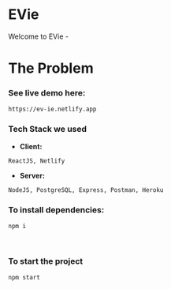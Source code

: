 # EVie
Welcome to EVie - 

# The Problem


### See live demo here:
```
https://ev-ie.netlify.app
```

### Tech Stack we used

- **Client:** 
```
ReactJS, Netlify
```

- **Server:** 
```
NodeJS, PostgreSQL, Express, Postman, Heroku
```

### To install dependencies:
```
npm i
```

<br>

### To start the project
```
npm start
```
